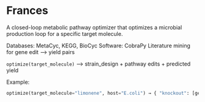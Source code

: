 # Frances
A closed-loop metabolic pathway optimizer that optimizes a microbial production loop for a specific target molecule.

Databases: MetaCyc, KEGG, BioCyc
Software: CobraPy
Literature mining for gene edit --> yield pairs

`optimize(target_molecule)` --> strain_design + pathway edits + predicted yield

Example:
```python
optimize(target_molecule="limonene", host="E.coli") → { "knockout": [geneX], "overexpress": [geneY], "yield": 12.3 g/L }
```